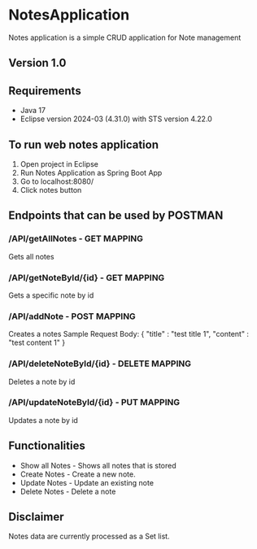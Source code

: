 # NotesApplication
Notes application is a simple CRUD application for Note management

## Version 1.0

## Requirements
* Java 17
* Eclipse version 2024-03 (4.31.0) with STS version 4.22.0

## To run web notes application
1. Open project in Eclipse
2. Run Notes Application as Spring Boot App
3. Go to localhost:8080/
4. Click notes button

## Endpoints that can be used by POSTMAN
### /API/getAllNotes - GET MAPPING
Gets all notes
### /API/getNoteById/{id} - GET MAPPING
Gets a specific note by id
### /API/addNote - POST MAPPING
Creates a notes
Sample Request Body: 
{
    "title" : "test title 1",
    "content" : "test content 1"
}
### /API/deleteNoteById/{id} - DELETE MAPPING
Deletes a note by id
### /API/updateNoteById/{id} - PUT MAPPING
Updates a note by id

## Functionalities
* Show all Notes - Shows all notes that is stored
* Create Notes - Create a new note.
* Update Notes - Update an existing note
* Delete Notes - Delete a note

## Disclaimer
Notes data are currently processed as a Set list.
